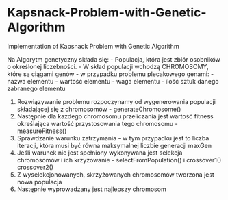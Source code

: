 # Kapsnack-Problem-with-Genetic-Algorithm
Implementation of Kapsnack Problem with Genetic Algorithm

Na Algorytm genetyczny składa się:
	- Populacja, która jest zbiór osobników o określonej liczebności.
	- W skład populacji wchodzą CHROMOSOMY, które są ciągami genów
		- w przypadku problemu plecakowego genami:
			- nazwa elementu
			- wartość elementu
			- waga elementu
			- ilość sztuk danego zabranego elementu


1. Rozwiązywanie problemu rozpoczynamy od wygenerowania populacji składającej się z chromosomów - generateChromosome()
2. Następnie dla każdego chromosomu przeliczania jest wartość fitness określająca wartość przystosowania tego chromosomu - measureFitness()
3. Sprawdzanie warunku zatrzymania - w tym przypadku jest to liczba iteracji, która musi być równa maksymalnej liczbie generacji maxGen
4. Jeśli warunek nie jest spełniony wykonywana jest selekcja chromosomów i ich krzyżowanie - selectFromPopulation() i crossover1() crossover2()
5. Z wyselekcjonowanych, skrzyżowanych chromosomów tworzona jest nowa populacja
6. Następnie wyprowadzany jest najlepszy chromosom
